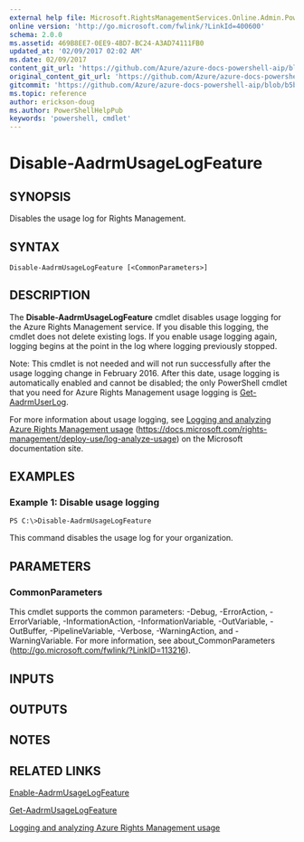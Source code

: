 ```yaml
---
external help file: Microsoft.RightsManagementServices.Online.Admin.PowerShell.dll-Help.xml
online version: 'http://go.microsoft.com/fwlink/?LinkId=400600'
schema: 2.0.0
ms.assetid: 469B8EE7-0EE9-4BD7-BC24-A3AD74111FB0
updated_at: '02/09/2017 02:02 AM'
ms.date: 02/09/2017
content_git_url: 'https://github.com/Azure/azure-docs-powershell-aip/blob/master/Azure%20Information%20Protection/AADRM/vlatest/Disable-AadrmUsageLogFeature.md'
original_content_git_url: 'https://github.com/Azure/azure-docs-powershell-aip/blob/master/Azure%20Information%20Protection/AADRM/vlatest/Disable-AadrmUsageLogFeature.md'
gitcommit: 'https://github.com/Azure/azure-docs-powershell-aip/blob/b5b814c02caa6cd576a3db614749957f10782144'
ms.topic: reference
author: erickson-doug
ms.author: PowerShellHelpPub
keywords: 'powershell, cmdlet'
---
```


# Disable-AadrmUsageLogFeature

## SYNOPSIS
Disables the usage log for Rights Management.

## SYNTAX

```
Disable-AadrmUsageLogFeature [<CommonParameters>]
```

## DESCRIPTION
The **Disable-AadrmUsageLogFeature** cmdlet disables usage logging for the Azure Rights Management service. If you disable this logging, the cmdlet does not delete existing logs. If you enable usage logging again, logging begins at the point in the log where logging previously stopped.

Note: This cmdlet is not needed and will not run successfully after the usage logging change in February 2016. After this date, usage logging is automatically enabled and cannot be disabled; the only PowerShell cmdlet that you need for Azure Rights Management usage logging is [Get-AadrmUserLog](./Get-AadrmUserLog.md).

For more information about usage logging, see [Logging and analyzing Azure Rights Management usage](https://docs.microsoft.com/rights-management/deploy-use/log-analyze-usage) (https://docs.microsoft.com/rights-management/deploy-use/log-analyze-usage) on the Microsoft documentation site.

## EXAMPLES

### Example 1: Disable usage logging
```
PS C:\>Disable-AadrmUsageLogFeature
```

This command disables the usage log for your organization.

## PARAMETERS

### CommonParameters
This cmdlet supports the common parameters: -Debug, -ErrorAction, -ErrorVariable, -InformationAction, -InformationVariable, -OutVariable, -OutBuffer, -PipelineVariable, -Verbose, -WarningAction, and -WarningVariable. For more information, see about_CommonParameters (http://go.microsoft.com/fwlink/?LinkID=113216).

## INPUTS

## OUTPUTS

## NOTES

## RELATED LINKS

[Enable-AadrmUsageLogFeature](./Enable-AadrmUsageLogFeature.md)

[Get-AadrmUsageLogFeature](./Get-AadrmUsageLogFeature.md)

[Logging and analyzing Azure Rights Management usage](https://docs.microsoft.com/rights-management/deploy-use/log-analyze-usage)
